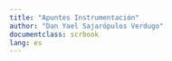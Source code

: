 ```yaml
---
title: "Apuntes Instrumentación"
author: "Dan Yael Sajarópulos Verdugo"
documentclass: scrbook
lang: es
---
```


